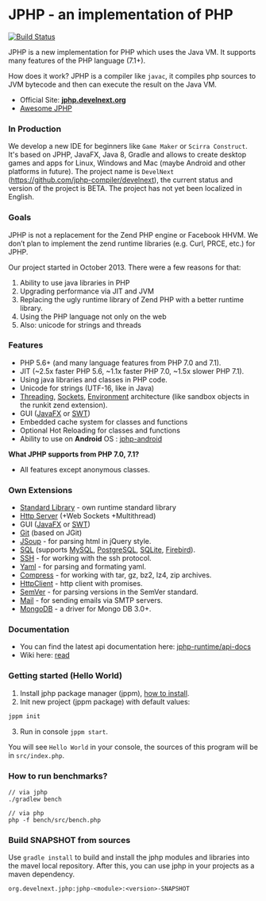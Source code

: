 JPHP - an implementation of PHP
===============================

[![Build Status](https://travis-ci.org/jphp-group/jphp.svg?branch=master)](https://travis-ci.org/jphp-group/jphp)

JPHP is a new implementation for PHP which uses the Java VM. It supports many features of the PHP language (7.1+).

How does it work? JPHP is a compiler like `javac`, it compiles php sources to JVM bytecode and then
can execute the result on the Java VM.

- Official Site: **[jphp.develnext.org](http://jphp.develnext.org/)**
- [Awesome JPHP](https://github.com/jphp-group/awesome-jphp)

### In Production

We develop a new IDE for beginners like `Game Maker` or `Scirra Construct`. It's based on JPHP, JavaFX, Java 8, Gradle and allows to create desktop games and apps for Linux, Windows and Mac (maybe Android and other platforms in future). The project name is `DevelNext` (https://github.com/jphp-compiler/develnext), the current status and version of the project is BETA. The project has not yet been localized in English. 

### Goals

JPHP is not a replacement for the Zend PHP engine or Facebook HHVM. We don’t plan to implement the zend runtime libraries (e.g. Curl, PRCE, etc.) for JPHP.

Our project started in October 2013. There were a few reasons for that:

1. Ability to use java libraries in PHP
2. Upgrading performance via JIT and JVM
3. Replacing the ugly runtime library of Zend PHP with a better runtime library.
4. Using the PHP language not only on the web
5. Also: unicode for strings and threads

### Features

+ PHP 5.6+ (and many language features from PHP 7.0 and 7.1).
+ JIT (~2.5x faster PHP 5.6, ~1.1x faster PHP 7.0, ~1.5x slower PHP 7.1).
+ Using java libraries and classes in PHP code.
+ Unicode for strings (UTF-16, like in Java)
+ [Threading](jphp-runtime/api-docs/classes/php/lang/Thread.md), [Sockets](jphp-runtime/api-docs/classes/php/net/Socket.md), [Environment](jphp-runtime/api-docs/classes/php/lang/Environment.md) architecture (like sandbox objects in the runkit zend extension).
+ GUI ([JavaFX](exts/jphp-gui-ext/api-docs) or [SWT](https://github.com/jphp-group/jphp-swt-ext))
+ Embedded cache system for classes and functions
+ Optional Hot Reloading for classes and functions
+ Ability to use on **Android** OS : [jphp-android](https://github.com/VenityStudio/jphp-android)

**What JPHP supports from PHP 7.0, 7.1?**
+ All features except anonymous classes.

### Own Extensions
- [Standard Library](jphp-runtime/api-docs) - own runtime standard library
- [Http Server](exts/jphp-httpserver-ext) (+Web Sockets +Multithread)
- GUI ([JavaFX](exts/jphp-gui-ext/api-docs) or [SWT](https://github.com/jphp-compiler/jphp-swt-ext))
- [Git](exts/jphp-git-ext/api-docs) (based on JGit)
- [JSoup](exts/jphp-jsoup-ext/api-docs) - for parsing html in jQuery style.
- [SQL](exts/jphp-sql-ext/api-docs) (supports [MySQL](exts/jphp-sql-ext/api-docs), [PostgreSQL](exts/jphp-pgsql-ext/api-docs), [SQLite](exts/jphp-sqlite-ext/api-docs), [Firebird](exts/jphp-firebirdsql-ext/api-docs)).
- [SSH](exts/jphp-ssh-ext/api-docs) - for working with the ssh protocol.
- [Yaml](exts/jphp-yaml-ext/) - for parsing and formating yaml.
- [Compress](exts/jphp-compress-ext) - for working with tar, gz, bz2, lz4, zip archives.
- [HttpClient](exts/jphp-httpclient-ext/api-docs) - http client with promises.
- [SemVer](exts/jphp-semver-ext/api-docs) - for parsing versions in the SemVer standard.
- [Mail](exts/jphp-mail-ext/api-docs) - for sending emails via SMTP servers.
- [MongoDB](exts/jphp-mongo-ext/api-docs) - a driver for Mongo DB 3.0+.

### Documentation

- You can find the latest api documentation here: [jphp-runtime/api-docs](jphp-runtime/api-docs)
- Wiki here: [read](http://jphp.develnext.org/wiki/)

### Getting started (Hello World)

1. Install jphp package manager (jppm), [how to install](packager/#0-how-to-install-jppm).
2. Init new project (jppm package) with default values:
```bash
jppm init
```
3. Run in console `jppm start`.

You will see `Hello World` in your console, the sources of this program will be in `src/index.php`.

### How to run benchmarks?

```
// via jphp
./gradlew bench

// via php
php -f bench/src/bench.php
```

### Build SNAPSHOT from sources

Use `gradle install` to build and install the jphp modules and libraries into the mavel local repository. After this, you can use jphp in your projects as a maven dependency.

`org.develnext.jphp:jphp-<module>:<version>-SNAPSHOT`
